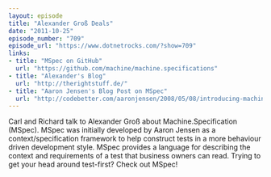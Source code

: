 ```yaml
---
layout: episode
title: "Alexander Groß Deals"
date: "2011-10-25"
episode_number: "709"
episode_url: "https://www.dotnetrocks.com/?show=709"
links:
- title: "MSpec on GitHub"
  url: "https://github.com/machine/machine.specifications"
- title: "Alexander's Blog"
  url: "http://therightstuff.de/"
- title: "Aaron Jensen's Blog Post on MSpec"
  url: "http://codebetter.com/aaronjensen/2008/05/08/introducing-machine-specifications-or-mspec-for-short/"
---
```


Carl and Richard talk to Alexander Groß about Machine.Specification (MSpec). MSpec was initially developed by Aaron Jensen as a context/specification framework to help construct tests in a more behaviour driven development style. MSpec provides a language for describing the context and requirements of a test that business owners can read. Trying to get your head around test-first? Check out MSpec!
